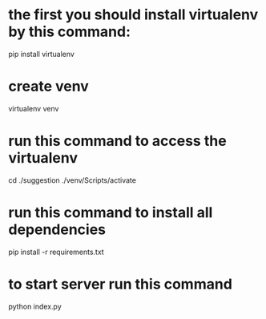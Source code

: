 # the first you should install virtualenv by this command:
pip install virtualenv
# create venv
virtualenv venv
# run this command to access the virtualenv
cd ./suggestion
./venv/Scripts/activate
# run this command to install all dependencies
pip install -r requirements.txt
# to start server run this command
python index.py